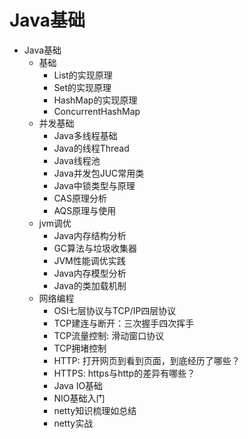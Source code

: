 # Java基础

- Java基础
  - 基础
    - List的实现原理
    - Set的实现原理
    - HashMap的实现原理
    - ConcurrentHashMap
  - 并发基础
    - Java多线程基础
    - Java的线程Thread
    - Java线程池
    - Java并发包JUC常用类
    - Java中锁类型与原理
    - CAS原理分析
    - AQS原理与使用
  - jvm调优
    - Java内存结构分析
    - GC算法与垃圾收集器
    - JVM性能调优实践
    - Java内存模型分析
    - Java的类加载机制
  - 网络编程
    - OSI七层协议与TCP/IP四层协议
    - TCP建连与断开：三次握手四次挥手
    - TCP流量控制: 滑动窗口协议
    - TCP拥堵控制
    - HTTP: 打开网页到看到页面，到底经历了哪些？
    - HTTPS: https与http的差异有哪些？
    - Java IO基础
    - NIO基础入门
    - netty知识梳理如总结
    - netty实战